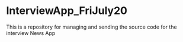 # InterviewApp_FriJuly20
This is a repository for managing and sending the source code for the interview News App
